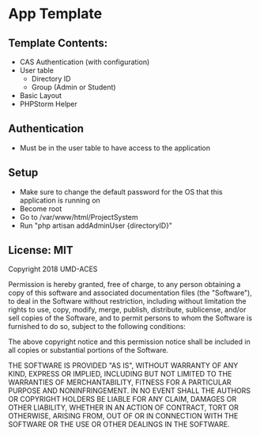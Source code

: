 # App Template

## Template Contents:
- CAS Authentication (with configuration)
- User table 
    - Directory ID
    - Group (Admin or Student)
- Basic Layout
- PHPStorm Helper
    

## Authentication

- Must be in the user table to have access to the application

## Setup
- Make sure to change the default password for the OS that this application is running on
- Become root
- Go to /var/www/html/ProjectSystem
- Run "php artisan addAdminUser {directoryID}"

## License: MIT

Copyright 2018 UMD-ACES

Permission is hereby granted, free of charge, to any person obtaining a copy of this software and associated documentation files (the "Software"), to deal in the Software without restriction, including without limitation the rights to use, copy, modify, merge, publish, distribute, sublicense, and/or sell copies of the Software, and to permit persons to whom the Software is furnished to do so, subject to the following conditions:

The above copyright notice and this permission notice shall be included in all copies or substantial portions of the Software.

THE SOFTWARE IS PROVIDED "AS IS", WITHOUT WARRANTY OF ANY KIND, EXPRESS OR IMPLIED, INCLUDING BUT NOT LIMITED TO THE WARRANTIES OF MERCHANTABILITY, FITNESS FOR A PARTICULAR PURPOSE AND NONINFRINGEMENT. IN NO EVENT SHALL THE AUTHORS OR COPYRIGHT HOLDERS BE LIABLE FOR ANY CLAIM, DAMAGES OR OTHER LIABILITY, WHETHER IN AN ACTION OF CONTRACT, TORT OR OTHERWISE, ARISING FROM, OUT OF OR IN CONNECTION WITH THE SOFTWARE OR THE USE OR OTHER DEALINGS IN THE SOFTWARE.
